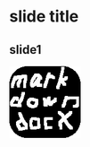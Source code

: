 <!-- oox param pptxSettings demo-pptx-settings.js -->
<!-- oox param v top h left dpi d-->

# slide title

## slide1

![](./markdown2docx.png)


